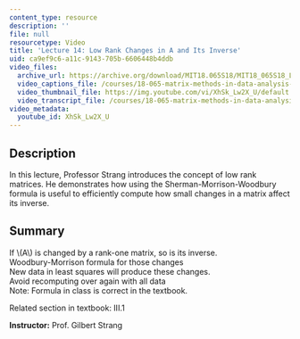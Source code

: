 ```yaml
---
content_type: resource
description: ''
file: null
resourcetype: Video
title: 'Lecture 14: Low Rank Changes in A and Its Inverse'
uid: ca9ef9c6-a11c-9143-705b-6606448b4ddb
video_files:
  archive_url: https://archive.org/download/MIT18.065S18/MIT18_065S18_Lecture14_300k.mp4
  video_captions_file: /courses/18-065-matrix-methods-in-data-analysis-signal-processing-and-machine-learning-spring-2018/fe92fe605be650b9bdeb1ff0b1085ed7_XhSk_Lw2X_U.vtt
  video_thumbnail_file: https://img.youtube.com/vi/XhSk_Lw2X_U/default.jpg
  video_transcript_file: /courses/18-065-matrix-methods-in-data-analysis-signal-processing-and-machine-learning-spring-2018/988b4c05680f40a5a4b3be7004a32500_XhSk_Lw2X_U.pdf
video_metadata:
  youtube_id: XhSk_Lw2X_U
---
```


Description
-----------

In this lecture, Professor Strang introduces the concept of low rank matrices. He demonstrates how using the Sherman-Morrison-Woodbury formula is useful to efficiently compute how small changes in a matrix affect its inverse.

Summary
-------

If \\(A\\) is changed by a rank-one matrix, so is its inverse.  
Woodbury-Morrison formula for those changes  
New data in least squares will produce these changes.  
Avoid recomputing over again with all data  
Note: Formula in class is correct in the textbook.

Related section in textbook: III.1

**Instructor:** Prof. Gilbert Strang